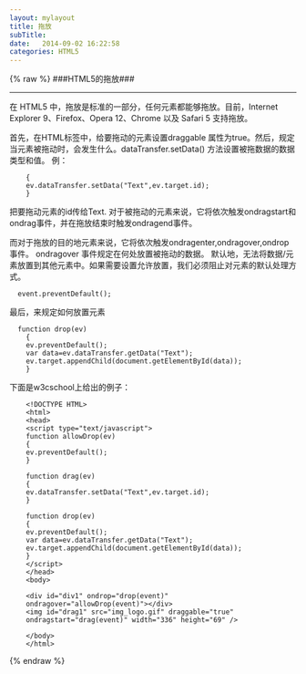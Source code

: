 ```yaml
---
layout: mylayout
title: 拖放
subTitle: 
date:   2014-09-02 16:22:58
categories: HTML5
---
```


{% raw %}
###HTML5的拖放###
***
在 HTML5 中，拖放是标准的一部分，任何元素都能够拖放。目前，Internet Explorer 9、Firefox、Opera 12、Chrome 以及 Safari 5 支持拖放。

首先，在HTML标签中，给要拖动的元素设置draggable 属性为true。然后，规定当元素被拖动时，会发生什么。dataTransfer.setData() 方法设置被拖数据的数据类型和值。
例：

```function drag(ev)
	{
	ev.dataTransfer.setData("Text",ev.target.id);
	}
```

把要拖动元素的id传给Text.
对于被拖动的元素来说，它将依次触发ondragstart和ondrag事件，并在拖放结束时触发ondragend事件。

而对于拖放的目的地元素来说，它将依次触发ondragenter,ondragover,ondrop事件。
ondragover 事件规定在何处放置被拖动的数据。
默认地，无法将数据/元素放置到其他元素中。如果需要设置允许放置，我们必须阻止对元素的默认处理方式。

      event.preventDefault();

最后，来规定如何放置元素

	  function drop(ev)
		{
		ev.preventDefault();
		var data=ev.dataTransfer.getData("Text");
		ev.target.appendChild(document.getElementById(data));
		}

下面是w3cschool上给出的例子：

		<!DOCTYPE HTML>
		<html>
		<head>
		<script type="text/javascript">
		function allowDrop(ev)
		{
		ev.preventDefault();
		}

		function drag(ev)
		{
		ev.dataTransfer.setData("Text",ev.target.id);
		}

		function drop(ev)
		{
		ev.preventDefault();
		var data=ev.dataTransfer.getData("Text");
		ev.target.appendChild(document.getElementById(data));
		}
		</script>
		</head>
		<body>

		<div id="div1" ondrop="drop(event)"
		ondragover="allowDrop(event)"></div>
		<img id="drag1" src="img_logo.gif" draggable="true"
		ondragstart="drag(event)" width="336" height="69" />

		</body>
		</html>
{% endraw %}

